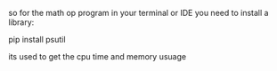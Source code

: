 so for the math op program in your terminal or IDE you need to install a library:

pip install psutil

its used to get the cpu time and memory usuage
